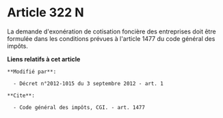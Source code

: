 # Article 322 N

La demande d'exonération de cotisation foncière des entreprises doit être formulée dans les conditions prévues à l'article
1477 du code général des impôts.

**Liens relatifs à cet article**

	**Modifié par**:

	  - Décret n°2012-1015 du 3 septembre 2012 - art. 1

	**Cite**:

	  - Code général des impôts, CGI. - art. 1477
